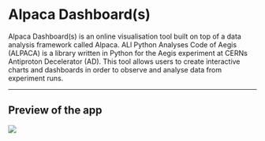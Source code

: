 # Alpaca Dashboard(s)

Alpaca Dashboard(s) is an online visualisation tool built on top of a data analysis framework called Alpaca. ALl Python Analyses Code of Aegis (ALPACA) is a library written in Python for the Aegis experiment
at CERNs Antiproton Decelerator (AD). This tool allows users to create interactive charts and dashboards in order to observe and analyse data from experiment runs.

---

## Preview of the app

<img src="dashboard_preview.gif"/>
